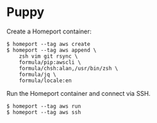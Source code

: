 # Puppy

Create a Homeport container:

```console
$ homeport --tag aws create
$ homeport --tag aws append \
    zsh vim git rsync \
    formula/pip:awscli \
    formula/chsh:alan,/usr/bin/zsh \
    formula/jq \
    formula/locale:en
```

Run the Homeport container and connect via SSH.

```console
$ homeport --tag aws run
$ homeport --tag aws ssh
```
